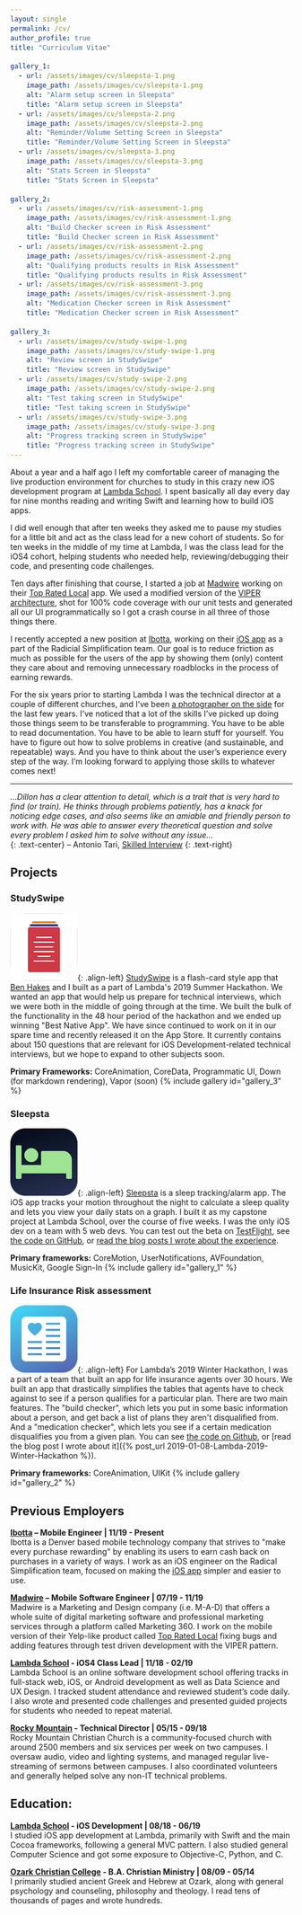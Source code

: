 ```yaml
---
layout: single
permalink: /cv/
author_profile: true
title: "Curriculum Vitae"

gallery_1:
  - url: /assets/images/cv/sleepsta-1.png
    image_path: /assets/images/cv/sleepsta-1.png
    alt: "Alarm setup screen in Sleepsta"
    title: "Alarm setup screen in Sleepsta"
  - url: /assets/images/cv/sleepsta-2.png
    image_path: /assets/images/cv/sleepsta-2.png
    alt: "Reminder/Volume Setting Screen in Sleepsta"
    title: "Reminder/Volume Setting Screen in Sleepsta"
  - url: /assets/images/cv/sleepsta-3.png
    image_path: /assets/images/cv/sleepsta-3.png
    alt: "Stats Screen in Sleepsta"
    title: "Stats Screen in Sleepsta"

gallery_2:
  - url: /assets/images/cv/risk-assessment-1.png
    image_path: /assets/images/cv/risk-assessment-1.png
    alt: "Build Checker screen in Risk Assessment"
    title: "Build Checker screen in Risk Assessment"
  - url: /assets/images/cv/risk-assessment-2.png
    image_path: /assets/images/cv/risk-assessment-2.png
    alt: "Qualifying products results in Risk Assessment"
    title: "Qualifying products results in Risk Assessment"
  - url: /assets/images/cv/risk-assessment-3.png
    image_path: /assets/images/cv/risk-assessment-3.png
    alt: "Medication Checker screen in Risk Assessment"
    title: "Medication Checker screen in Risk Assessment"

gallery_3:
  - url: /assets/images/cv/study-swipe-1.png
    image_path: /assets/images/cv/study-swipe-1.png
    alt: "Review screen in StudySwipe"
    title: "Review screen in StudySwipe"
  - url: /assets/images/cv/study-swipe-2.png
    image_path: /assets/images/cv/study-swipe-2.png
    alt: "Test taking screen in StudySwipe"
    title: "Test taking screen in StudySwipe"
  - url: /assets/images/cv/study-swipe-3.png
    image_path: /assets/images/cv/study-swipe-3.png
    alt: "Progress tracking screen in StudySwipe"
    title: "Progress tracking screen in StudySwipe"
---
```


About a year and a half ago I left my comfortable career of managing the live production environment for churches to study in this crazy new iOS development program at [Lambda School][lambda]. I spent basically all day every day for nine months reading and writing Swift and learning how to build iOS apps.

I did well enough that after ten weeks they asked me to pause my studies for a little bit and act as the class lead for a new cohort of students. So for ten weeks in the middle of my time at Lambda, I was the class lead for the iOS4 cohort, helping students who needed help, reviewing/debugging their code, and presenting code challenges.

Ten days after finishing that course, I started a job at [Madwire][madwire] working on their [Top Rated Local][trl] app. We used a modified version of the [VIPER architecture][clean-swift], shot for 100% code coverage with our unit tests and generated all our UI programmatically so I got a crash course in all three of those things there.

I recently accepted a new position at [Ibotta][ibotta], working on their [iOS app][ibotta-app] as a part of the Radicial Simplification team. Our goal is to reduce friction as much as possible for the users of the app by showing them (only) content they care about and removing unnecessary roadblocks in the process of earning rewards.

For the six years prior to starting Lambda I was the technical director at a couple of different churches, and I’ve been [a photographer on the side](http://light-and-lens.com) for the last few years. I’ve noticed that a lot of the skills I’ve picked up doing those things seem to be transferable to programming. You have to be able to read documentation. You have to be able to learn stuff for yourself. You have to figure out how to solve problems in creative (and sustainable, and repeatable)  ways. And you have to think about the user’s experience every step of the way. I’m looking forward to applying those skills to whatever comes next!

-----
*...Dillon has a clear attention to detail, which is a trait that is very hard to find (or train). He thinks through problems patiently, has a knack for noticing edge cases, and also seems like an amiable and friendly person to work with. He was able to answer every theoretical question and solve every problem I asked him to solve without any issue…*  
{: .text-center}
– Antonio Tari, [Skilled Interview](https://www.skilledinc.com/report-card/2103)
{: .text-right}

## Projects
### StudySwipe
![image-left](/assets/images/cv/study-swipe-icon.png){: .align-left}
[StudySwipe](https://apps.apple.com/us/app/studyswipe/id1470980976) is a flash-card style app that [Ben Hakes](https://twitter.com/benhakes) and I built as a part of Lambda's 2019 Summer Hackathon. We wanted an app that would help us prepare for technical interviews, which we were both in the middle of going through at the time. We built the bulk of the functionality in the 48 hour period of the hackathon and we ended up winning "Best Native App". We have since continued to work on it in our spare time and recently released it on the App Store. It currently contains about 150 questions that are relevant for iOS Development-related technical interviews, but we hope to expand to other subjects soon.

**Primary Frameworks:**
CoreAnimation, CoreData, Programmatic UI, Down (for markdown rendering), Vapor (soon)
{% include gallery id="gallery_3" %}

### Sleepsta
![image-left](/assets/images/cv/sleepsta-icon.png){: .align-left}
[Sleepsta](https://sleepsta.netlify.com/) is a sleep tracking/alarm app. The iOS app tracks your motion throughout the night to calculate a sleep quality and lets you view your daily stats on a graph. I built it as my capstone project at Lambda School, over the course of five weeks. I was the only iOS dev on a team with 5 web devs. You can test out the beta on [TestFlight](https://testflight.apple.com/join/miVTYutN), see [the code on GitHub](https://github.com/labs11-sleep-track/labs11-sleepTrack-iOS), or [read the blog posts I wrote about the experience](https://dillon-mce.com/tags/#labs).

**Primary frameworks:**
CoreMotion, UserNotifications, AVFoundation, MusicKit, Google Sign-In
{% include gallery id="gallery_1" %}

### Life Insurance Risk assessment
![image-left](/assets/images/cv/risk-assessment-icon.png){: .align-left}
For Lambda’s 2019 Winter Hackathon, I was a part of a team that built an app for life insurance agents over 30 hours. We built an app that drastically simplifies the tables that agents have to check against to see if a person qualifies for a particular plan. There are two main features. The "build checker", which lets you put in some basic information about a person, and get back a list of plans they aren't disqualified from. And a "medication checker", which lets you see if a certain medication disqualifies you from a given plan. You can see [the code on Github](https://github.com/dillon-mce/winter-hackathon-2019/tree/master/Risk%20Assessment), or [read the blog post I wrote about it]({% post_url 2019-01-08-Lambda-2019-Winter-Hackathon %}).

**Primary frameworks:**
CoreAnimation, UIKit
{% include gallery id="gallery_2" %}

## Previous Employers
**[Ibotta][ibotta] – Mobile Engineer | 11/19 - Present**  
Ibotta is a Denver based mobile technology company that strives to "make every purchase rewarding" by enabling its users to earn cash back on purchases in a variety of ways. I work as an iOS engineer on the Radical Simplification team, focused on making the [iOS app][ibotta-app] simpler and easier to use.

**[Madwire][madwire] – Mobile Software Engineer | 07/19 - 11/19**  
Madwire is a Marketing and Design company (i.e. M-A-D) that offers a whole suite of digital marketing software and professional marketing services through a platform called Marketing 360. I work on the mobile version of their Yelp-like product called [Top Rated Local][trl] fixing bugs and adding features through test driven development with the VIPER pattern.

**[Lambda School][lambda] - iOS4 Class Lead | 11/18 - 02/19**  
Lambda School is an online software development school offering tracks in full-stack web, iOS, or Android development as well as Data Science and UX Design. I tracked student attendance and reviewed student’s code daily. I also wrote and presented code challenges and presented guided projects for students who needed to repeat material.

**[Rocky Mountain](https://rocky.church/) - Technical Director | 05/15 - 09/18**  
Rocky Mountain Christian Church is a community-focused church with around 2500 members and six services per week on two campuses. I oversaw audio, video and lighting systems, and managed regular live- streaming of sermons between campuses. I also coordinated volunteers and generally helped solve any non-IT technical problems.

## Education:
**[Lambda School][lambda] - iOS Development | 08/18 - 06/19**  
I studied iOS app development at Lambda, primarily with Swift and the main Cocoa frameworks, following a general MVC pattern. I also studied general Computer Science and got some exposure to Objective-C, Python, and C.

**[Ozark Christian College](https://occ.edu/) - B.A. Christian Ministry | 08/09 - 05/14**  
I primarily studied ancient Greek and Hebrew at Ozark, along with general psychology and counseling, philosophy and theology. I read tens of thousands of pages and wrote hundreds.

[ibotta]: https://home.ibotta.com/
[ibotta-app]: https://apps.apple.com/us/app/ibotta/id559887125
[madwire]: https://www.madwire.com/
[lambda]: https://lambdaschool.com/
[clean-swift]: https://clean-swift.com/
[trl]: https://apps.apple.com/us/app/top-rated-local/id1270356201?uo=4
